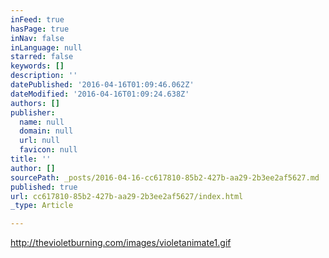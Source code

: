 ```yaml
---
inFeed: true
hasPage: true
inNav: false
inLanguage: null
starred: false
keywords: []
description: ''
datePublished: '2016-04-16T01:09:46.062Z'
dateModified: '2016-04-16T01:09:24.638Z'
authors: []
publisher:
  name: null
  domain: null
  url: null
  favicon: null
title: ''
author: []
sourcePath: _posts/2016-04-16-cc617810-85b2-427b-aa29-2b3ee2af5627.md
published: true
url: cc617810-85b2-427b-aa29-2b3ee2af5627/index.html
_type: Article

---
```

http://thevioletburning.com/images/violetanimate1.gif
